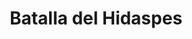 ﻿---
title: "Batalla del Hidaspes"
permalink: periodes_158.html
layout: periode
dataInici: -326
sidebar: periodes
pares:
  - 38:
    title: "Alejandro Magno"
    dataInici: "(-336)"
    dataFi: "(-323)"

fills:
jocsPrincipals:
jocsEscenaris:
jocsEpoca:
  - title: "Lost Battles"
    bggId: 83325
    escenari: "Hydaspes"

  - title: "The Great Battles of Alexander: Macedonian Art of War"
    bggId: 176596
    escenari: "Hydaspes"

  - title: "Table Battles: Age of Alexander"
    bggId: 251554
    escenari: "Hydaspes"

  - title: "Ancient Battles Deluxe Expansion Kit 1: Elephants at War"
    bggId: 37563
    escenari: "Hydaspes"

  - title: "The Great Battles of Alexander: Deluxe Edition"
    bggId: 11057
    escenari: "Hydaspes"

jocsEpocaEscenaris:
---
